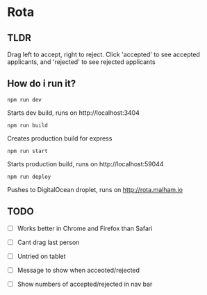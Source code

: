 # Rota

## TLDR

Drag left to accept, right to reject. Click 'accepted' to see accepted applicants, and 'rejected' to see rejected applicants


## How do i run it?


```
npm run dev
```

Starts dev build, runs on http://localhost:3404

```
npm run build
```

Creates production build for express

```
npm run start
```

Starts production build, runs on http://localhost:59044

```
npm run deploy
```

Pushes to DigitalOcean droplet, runs on http://rota.malham.io

## TODO

* [ ]  Works better in Chrome and Firefox than Safari
* [ ]  Cant drag last person
* [ ]  Untried on tablet
* [ ]  Message to show when acceoted/rejected
* [ ]  Show numbers of accepted/rejected in nav bar


